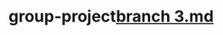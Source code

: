 # group-project[branch 3.md](https://github.com/MusongLee/group-project/files/13651024/branch.3.md)

